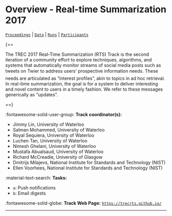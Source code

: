 # Overview - Real-time Summarization 2017

[`Proceedings`](./proceedings.md) | [`Data`](./data.md) | [`Runs`](./runs.md) | [`Participants`](./participants.md)

{==

The TREC 2017 Real-Time Summarization (RTS) Track is the second iteration of a community effort to explore techniques, algorithms, and systems that automatically monitor streams of social media posts such as tweets on Twier to address users’ prospective information needs. These needs are articulated as “interest profiles”, akin to topics in ad hoc retrieval. In real-time summarization, the goal is for a system to deliver interesting and novel content to users in a timely fashion. We refer to these messages generically as “updates”.

==}

:fontawesome-solid-user-group: **Track coordinator(s):**

- Jimmy Lin, University of Waterloo 
- Salman Mohammed, University of Waterloo 
- Royal Sequiera, University of Waterloo 
- Luchen Tan, University of Waterloo 
- Nimesh Ghelani, University of Waterloo 
- Mustafa Abualsaud, University of Waterloo 
- Richard McCreadie, University of Glasgow 
- Dmitrijs Milajevs, National Institute for Standards and Technology (NIST) 
- Ellen Voorhees, National Institute for Standards and Technology (NIST) 

:material-text-search: **Tasks:**

- `a`: Push notifications 
- `b`: Email digests 

:fontawesome-solid-globe: **Track Web Page:** [`https://trecrts.github.io/`](https://trecrts.github.io/) 

---

